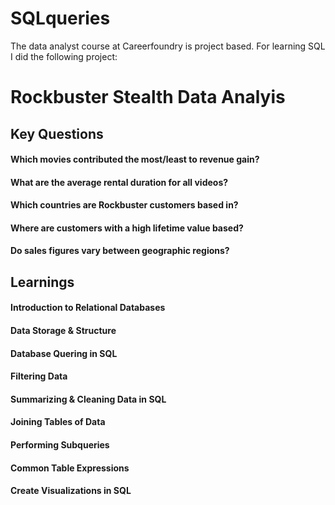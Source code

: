 # SQLqueries
The data analyst course at Careerfoundry is project based. For learning SQL I did the following project:
# Rockbuster Stealth Data Analyis
## Key Questions
#### Which movies contributed the most/least to revenue gain?
#### What are the average rental duration for all videos?
#### Which countries are Rockbuster customers based in?
#### Where are customers with a high lifetime value based?
#### Do sales figures vary between geographic regions?
## Learnings
#### Introduction to Relational Databases
#### Data Storage & Structure
#### Database Quering in SQL
#### Filtering Data
#### Summarizing & Cleaning Data in SQL
#### Joining Tables of Data
#### Performing Subqueries
#### Common Table Expressions
#### Create Visualizations in SQL
